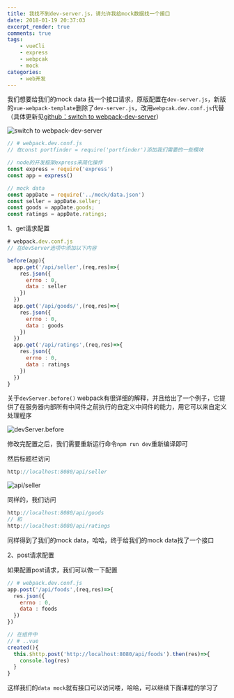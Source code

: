 ```yaml
---
title: 我找不到dev-server.js，请允许我给mock数据找一个接口
date: 2018-01-19 20:37:03
excerpt_render: true  
comments: true
tags:  
    - vueCli
    - express 
    - webpcak
    - mock
categories:
    - web开发
---
```


我们想要给我们的mock data 找一个接口请求，原版配置在`dev-server.js`，新版的`vue-webpack-template`删除了`dev-server.js`，改用`webpcak.dev.conf.js`代替（具体更新见[github：switch to webpack-dev-server](https://github.com/vuejs-templates/webpack/pull/975)）

![switch to webpack-dev-server](http://www.chenqaq.com/assets/images/vuecli1.png)

```js
// # webpack.dev.conf.js
// 在const portfinder = require('portfinder')添加我们需要的一些模块

// node的开发框架express来简化操作
const express = require('express')
const app = express()

// mock data
const appDate = require('../mock/data.json')
const seller = appDate.seller;
const goods = appDate.goods;
const ratings = appDate.ratings;
```

1、get请求配置
```js
# webpack.dev.conf.js
// 在devServer选项中添加以下内容

before(app){
  app.get('/api/seller',(req,res)=>{
    res.json({
      errno : 0,
      data : seller
    })
  })
  app.get('/api/goods/',(req,res)=>{
    res.json({
      errno : 0,
      data : goods
    })
  })
  app.get('/api/ratings',(req,res)=>{
    res.json({
      errno : 0,
      data : ratings
    })
  })
}

```

关于`devServer.before()` webpack有很详细的解释，并且给出了一个例子，它提供了在服务器内部所有中间件之前执行的自定义中间件的能力，用它可以来自定义处理程序

![devServer.before](http://www.chenqaq.com/assets/images/webpack1.png)


修改完配置之后，我们需要重新运行命令`npm run dev`重新编译即可

然后标题栏访问
```js
http://localhost:8080/api/seller
```

![api/seller](http://www.chenqaq.com/assets/images/vuecli-json1.png)

同样的，我们访问
```js
http://localhost:8080/api/goods
// 和
http://localhost:8080/api/ratings
```
同样得到了我们的mock data，哈哈，终于给我们的mock data找了一个接口

2、post请求配置

如果配置post请求，我们可以做一下配置
```js
// # webpack.dev.conf.js
app.post('/api/foods',(req,res)=>{
  res.json({
    errno : 0,
    data : foods
  })
})

// 在组件中
// # ..vue
created(){
  this.$http.post('http://localhost:8080/api/foods').then(res)=>{
    console.log(res)
  }
}
```

这样我们的`data mock`就有接口可以访问喽，哈哈，可以继续下面课程的学习了